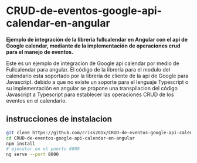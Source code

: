 # CRUD-de-eventos-google-api-calendar-en-angular

**Ejemplo de integración de la librería fullcalendar en Angular con el api de Google calendar, mediante de la implementación  de operaciones crud para el manejo de eventos.**

Este es un ejemplo de integracion de Google api calendar por medio de Fullcalendar para angular.
El código de la librería para el modulo del calendario esta soportado por la librería de cliente de la api de Google para Javascript. debido a que no existe un soporte para el 
lenguaje Typescript o su implementación en angular se propone una transpilacion del código Javascript a Typescript para establecer las operaciones CRUD de los eventos en el calendario.

## instrucciones de instalacion 

```bash
git clone https://github.com/criss201x/CRUD-de-eventos-google-api-calendar-en-angular
cd CRUD-de-eventos-google-api-calendar-en-angular
npm install
# ejecutar en el puerto 8000
ng serve --port 8000
```
